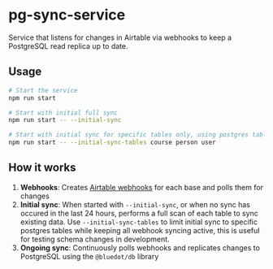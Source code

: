 # pg-sync-service

Service that listens for changes in Airtable via webhooks to keep a PostgreSQL read replica up to date.

## Usage

```bash
# Start the service
npm run start

# Start with initial full sync
npm run start -- --initial-sync

# Start with initial sync for specific tables only, using postgres table names
npm run start -- --initial-sync-tables course person user
```

## How it works

1. **Webhooks**: Creates [Airtable webhooks](https://airtable.com/developers/web/api/webhooks-overview) for each base and polls them for changes
2. **Initial sync**: When started with `--initial-sync`, or when no sync has occured in the last 24 hours, performs a full scan of each table to sync existing data. Use `--initial-sync-tables` to limit initial sync to specific postgres tables while keeping all webhook syncing active, this is useful for testing schema changes in development.
3. **Ongoing sync**: Continuously polls webhooks and replicates changes to PostgreSQL using the `@bluedot/db` library
